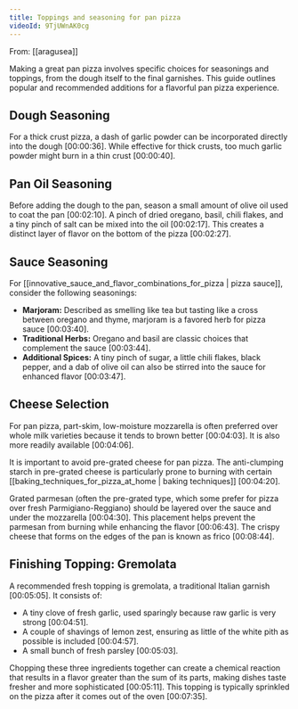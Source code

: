 ```yaml
---
title: Toppings and seasoning for pan pizza
videoId: 9TjUWnAK0cg
---
```


From: [[aragusea]] <br/> 

Making a great pan pizza involves specific choices for seasonings and toppings, from the dough itself to the final garnishes. This guide outlines popular and recommended additions for a flavorful pan pizza experience.

## Dough Seasoning

For a thick crust pizza, a dash of garlic powder can be incorporated directly into the dough <a class="yt-timestamp" data-t="00:00:36">[00:00:36]</a>. While effective for thick crusts, too much garlic powder might burn in a thin crust <a class="yt-timestamp" data-t="00:00:40">[00:00:40]</a>.

## Pan Oil Seasoning

Before adding the dough to the pan, season a small amount of olive oil used to coat the pan <a class="yt-timestamp" data-t="00:02:10">[00:02:10]</a>. A pinch of dried oregano, basil, chili flakes, and a tiny pinch of salt can be mixed into the oil <a class="yt-timestamp" data-t="00:02:17">[00:02:17]</a>. This creates a distinct layer of flavor on the bottom of the pizza <a class="yt-timestamp" data-t="00:02:27">[00:02:27]</a>.

## Sauce Seasoning

For [[innovative_sauce_and_flavor_combinations_for_pizza | pizza sauce]], consider the following seasonings:
*   **Marjoram:** Described as smelling like tea but tasting like a cross between oregano and thyme, marjoram is a favored herb for pizza sauce <a class="yt-timestamp" data-t="00:03:40">[00:03:40]</a>.
*   **Traditional Herbs:** Oregano and basil are classic choices that complement the sauce <a class="yt-timestamp" data-t="00:03:44">[00:03:44]</a>.
*   **Additional Spices:** A tiny pinch of sugar, a little chili flakes, black pepper, and a dab of olive oil can also be stirred into the sauce for enhanced flavor <a class="yt-timestamp" data-t="00:03:47">[00:03:47]</a>.

## Cheese Selection

For pan pizza, part-skim, low-moisture mozzarella is often preferred over whole milk varieties because it tends to brown better <a class="yt-timestamp" data-t="00:04:03">[00:04:03]</a>. It is also more readily available <a class="yt-timestamp" data-t="00:04:06">[00:04:06]</a>.

It is important to avoid pre-grated cheese for pan pizza. The anti-clumping starch in pre-grated cheese is particularly prone to burning with certain [[baking_techniques_for_pizza_at_home | baking techniques]] <a class="yt-timestamp" data-t="00:04:20">[00:04:20]</a>.

Grated parmesan (often the pre-grated type, which some prefer for pizza over fresh Parmigiano-Reggiano) should be layered over the sauce and under the mozzarella <a class="yt-timestamp" data-t="00:04:30">[00:04:30]</a>. This placement helps prevent the parmesan from burning while enhancing the flavor <a class="yt-timestamp" data-t="00:06:43">[00:06:43]</a>. The crispy cheese that forms on the edges of the pan is known as frico <a class="yt-timestamp" data-t="00:08:44">[00:08:44]</a>.

## Finishing Topping: Gremolata

A recommended fresh topping is gremolata, a traditional Italian garnish <a class="yt-timestamp" data-t="00:05:05">[00:05:05]</a>. It consists of:
*   A tiny clove of fresh garlic, used sparingly because raw garlic is very strong <a class="yt-timestamp" data-t="00:04:51">[00:04:51]</a>.
*   A couple of shavings of lemon zest, ensuring as little of the white pith as possible is included <a class="yt-timestamp" data-t="00:04:57">[00:04:57]</a>.
*   A small bunch of fresh parsley <a class="yt-timestamp" data-t="00:05:03">[00:05:03]</a>.

Chopping these three ingredients together can create a chemical reaction that results in a flavor greater than the sum of its parts, making dishes taste fresher and more sophisticated <a class="yt-timestamp" data-t="00:05:11">[00:05:11]</a>. This topping is typically sprinkled on the pizza after it comes out of the oven <a class="yt-timestamp" data-t="00:07:35">[00:07:35]</a>.